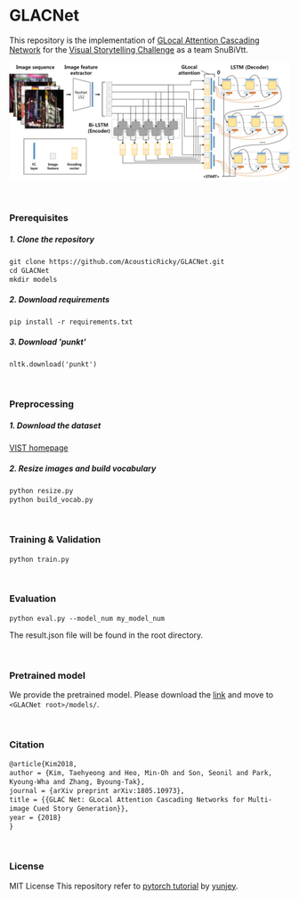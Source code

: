 # GLACNet

This repository is the implementation of [GLocal Attention Cascading Network](https://arxiv.org/abs/1805.10973) for the [Visual Storytelling Challenge](http://www.visionandlanguage.net/workshop2018) as a team SnuBiVtt.

![Architecture of GLocal Attention Cascading Network](misc/architecture.jpg)

<br>

### Prerequisites

##### 1. Clone the repository
```
git clone https://github.com/AcousticRicky/GLACNet.git
cd GLACNet
mkdir models
```

##### 2. Download requirements
```
pip install -r requirements.txt
```

##### 3. Download 'punkt'
```{.python}
nltk.download('punkt')
```

<br>

### Preprocessing

##### 1. Download the dataset
[VIST homepage](http://visionandlanguage.net/VIST/dataset.html)

##### 2. Resize images and build vocabulary
```
python resize.py
python build_vocab.py
```

<br>

### Training & Validation

```
python train.py
```

<br>

### Evaluation

```
python eval.py --model_num my_model_num
```
The result.json file will be found in the root directory.

<br>


### Pretrained model

We provide the pretrained model.
Please download the [link](https://drive.google.com/drive/folders/10vBPeETCKZfdOr2zenB_WlmKDcRBHmYR?usp=sharing) and move to `<GLACNet root>/models/`.

<br>

### Citation

```
@article{Kim2018,
author = {Kim, Taehyeong and Heo, Min-Oh and Son, Seonil and Park, Kyoung-Wha and Zhang, Byoung-Tak},
journal = {arXiv preprint arXiv:1805.10973},
title = {{GLAC Net: GLocal Attention Cascading Networks for Multi-image Cued Story Generation}},
year = {2018}
}
```

<br>

### License

MIT License
This repository refer to [pytorch tutorial](https://github.com/yunjey/pytorch-tutorial) by [yunjey](https://github.com/yunjey).

